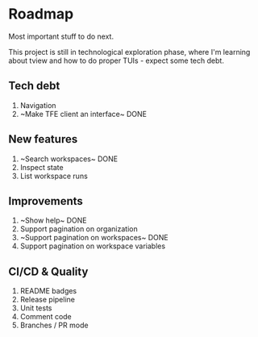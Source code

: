 
# Roadmap

Most important stuff to do next.

This project is still in technological exploration phase, where I'm learning
about tview and how to do proper TUIs - expect some tech debt.

## Tech debt

1. Navigation
1. ~Make TFE client an interface~ DONE

## New features

1. ~Search workspaces~ DONE
1. Inspect state
1. List workspace runs

## Improvements

1. ~Show help~ DONE
1. Support pagination on organization
1. ~Support pagination on workspaces~ DONE
1. Support pagination on workspace variables

## CI/CD & Quality

1. README badges
1. Release pipeline
1. Unit tests
1. Comment code
1. Branches / PR mode
